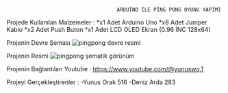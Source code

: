                                         ARDUİNO İLE PİNG PONG OYUNU YAPIMI

Projede Kullanılan Malzemeler :
*x1 Adet Arduino Uno
*x8 Adet Jumper Kablo
*x2 Adet Push Buton
*x1 Adet LCD OLED Ekran (0.96 İNC 128x64)

Projenin Devre Şeması
![pingpong devre resmi](https://github.com/yunusorak516/yunusorak516/assets/134952403/ff5d17f1-c1ab-4d02-84a3-8592bd640d1b)



Projenin Resmi
![pingpong şematik görünüm](https://github.com/yunusorak516/yunusorak516/assets/134952403/80c372c1-434f-4d3f-97a5-22cf87366b07)




Projenin Bağlantıları
Youtube : https://www.youtube.com/@yunuswq.1


Projeyi Gerçekleştirenler :
-Yunus Orak 516
-Deniz Arda 283
